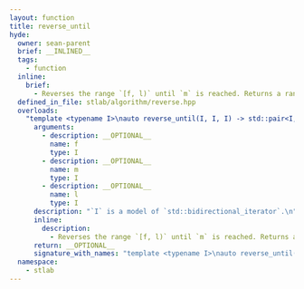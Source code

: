```yaml
---
layout: function
title: reverse_until
hyde:
  owner: sean-parent
  brief: __INLINED__
  tags:
    - function
  inline:
    brief:
      - Reverses the range `[f, l)` until `m` is reached. Returns a range [a, b) of the un-reversed subrange such that either `a == m` or `b == m`.
  defined_in_file: stlab/algorithm/reverse.hpp
  overloads:
    "template <typename I>\nauto reverse_until(I, I, I) -> std::pair<I, I>":
      arguments:
        - description: __OPTIONAL__
          name: f
          type: I
        - description: __OPTIONAL__
          name: m
          type: I
        - description: __OPTIONAL__
          name: l
          type: I
      description: "`I` is a model of `std::bidirectional_iterator`.\n"
      inline:
        description:
          - Reverses the range `[f, l)` until `m` is reached. Returns a range [a, b) of the un-reversed subrange such that either `a == m` or `b == m`.
      return: __OPTIONAL__
      signature_with_names: "template <typename I>\nauto reverse_until(I f, I m, I l) -> std::pair<I, I>"
  namespace:
    - stlab
---
```

